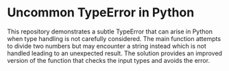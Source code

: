 # Uncommon TypeError in Python
This repository demonstrates a subtle TypeError that can arise in Python when type handling is not carefully considered. The main function attempts to divide two numbers but may encounter a string instead which is not handled leading to an unexpected result. The solution provides an improved version of the function that checks the input types and avoids the error.